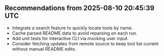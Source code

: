 ## Recommendations from 2025-08-10 20:45:39 UTC
- Integrate a search feature to quickly locate tools by name.
- Cache parsed README data to avoid reparsing on each run.
- Add unit tests for interactive CLI via mocking user input.
- Consider fetching updates from remote source to keep tool list current without manual README edits.
